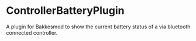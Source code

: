# ControllerBatteryPlugin
A plugin for Bakkesmod to show the current battery status of a via bluetooth connected controller.
